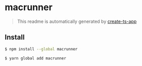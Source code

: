 # macrunner

> This readme is automatically generated by [create-ts-app](https://github.com/kiennt/create-ts-app)

## Install

```bash
$ npm install --global macrunner
```

```bash
$ yarn global add macrunner
```
